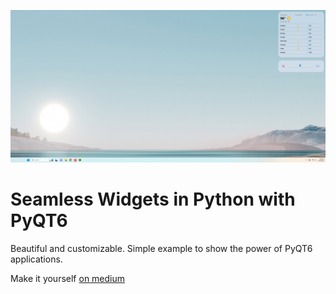 ![Widgets In Action](/images/img.png)
# Seamless Widgets in Python with PyQT6

Beautiful and customizable. Simple example to show the power of PyQT6 applications.

Make it yourself [on medium](https://medium.com/@hudbeard/about)